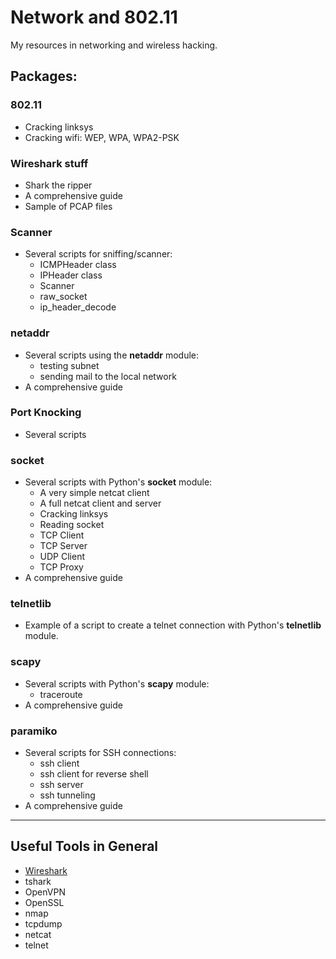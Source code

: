 # Network and 802.11

My resources in networking and wireless hacking.

## Packages:

### 802.11

- Cracking linksys
- Cracking wifi: WEP, WPA, WPA2-PSK


### Wireshark stuff

- Shark the ripper
- A comprehensive guide
- Sample of PCAP files

### Scanner

- Several scripts for sniffing/scanner:
    * ICMPHeader class
    * IPHeader class
    * Scanner
    * raw_socket
    * ip_header_decode

### netaddr

- Several scripts using the **netaddr** module:
    * testing subnet
    * sending mail to the local network
- A comprehensive guide

### Port Knocking

- Several scripts

### socket

- Several scripts with Python's **socket** module:
    * A very simple netcat client
    * A full netcat client and server
    * Cracking linksys
    * Reading socket
    * TCP Client
    * TCP Server
    * UDP Client
    * TCP Proxy
- A comprehensive guide


### telnetlib

- Example of a script to create a telnet connection with Python's **telnetlib** module.



### scapy

- Several scripts with Python's **scapy** module:
    * traceroute
- A comprehensive guide


### paramiko

- Several scripts for SSH connections:
    * ssh client
    * ssh client for reverse shell
    * ssh server
    * ssh tunneling
- A comprehensive guide


---

## Useful Tools in General

- [Wireshark](http://bt3gl.github.io/wiresharking-for-fun-or-profit.html)
- tshark
- OpenVPN
- OpenSSL
- nmap
- tcpdump
- netcat
- telnet
